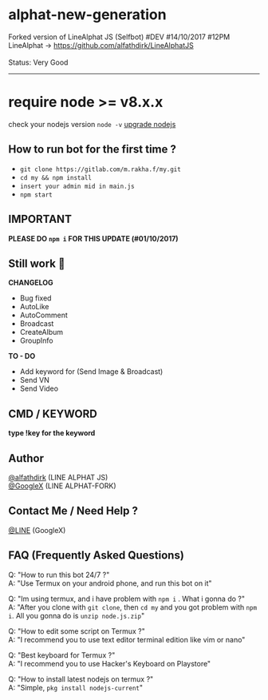 # alphat-new-generation
Forked version of LineAlphat JS (Selfbot) #DEV #14/10/2017 #12PM
<br>LineAlphat -> https://github.com/alfathdirk/LineAlphatJS<br><br>Status: Very Good

<hr>

# require node >= v8.x.x
check your nodejs version
`node -v`
[upgrade nodejs](https://google.com/)


How to run bot for the first time ?
------
- `git clone https://gitlab.com/m.rakha.f/my.git`
- `cd my && npm install`
- `insert your admin mid in main.js`
- `npm start`

IMPORTANT
------
**PLEASE DO `npm i` FOR THIS UPDATE (#01/10/2017)**

Still work :construction_worker:
----
**CHANGELOG**
- Bug fixed
- AutoLike
- AutoComment
- Broadcast
- CreateAlbum
- GroupInfo

**TO - DO**
- Add keyword for (Send Image & Broadcast)
- Send VN
- Send Video

CMD / KEYWORD
------
**type !key for the keyword**

Author
------
[@alfathdirk](https://instagram.com/alfathdirk) (LINE ALPHAT JS)<br>
[@GoogleX](https://fb.me/m.rakha.f) (LINE ALPHAT-FORK)

Contact Me / Need Help ?
------
[@LINE](http://line.me/ti/p/MB6mnZWbu_) (GoogleX)

FAQ (Frequently Asked Questions)
------
Q: "How to run this bot 24/7 ?"<br>
A: "Use Termux on your android phone, and run this bot on it"<br>

Q: "Im using termux, and i have problem with `npm i` . What i gonna do ?"<br>
A: "After you clone with `git clone`, then `cd my` and you got problem with `npm i`. All you gonna do is `unzip node.js.zip`"<br>

Q: "How to edit some script on Termux ?"<br>
A: "I recommend you to use text editor terminal edition like vim or nano"<br>

Q: "Best keyboard for Termux ?"<br>
A: "I recommend you to use Hacker's Keyboard on Playstore"<br>

Q: "How to install latest nodejs on termux ?"<br>
A: "Simple, `pkg install nodejs-current`"
